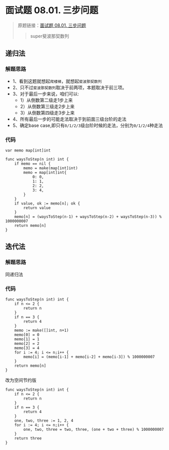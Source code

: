 # 面试题 08.01. 三步问题
> 原题链接：[面试题 08.01. 三步问题](https://leetcode-cn.com/problems/three-steps-problem-lcci/)
>> super斐波那契数列

## 递归法
### 解题思路
* 1、看到这题就想起``爬楼梯``，就想起``斐波那契数列``
* 2、只不过``斐波那契数列``取决于前两项，本题取决于前三项。
* 3、对于最后一步来说，咱们可以:
    * 1）从倒数第二级走1步上来
    * 2）从倒数第三级走2步上来
    * 3）从倒数第四级走3步上来
* 4、所有最后一步的可能走法取决于到前面三级台阶的走法
* 5、确定base case,即只有``0/1/2/3``级台阶时候的走法，分别为``0/1/2/4``种走法
### 代码
```golang
var memo map[int]int

func waysToStep(n int) int {
	if memo == nil {
		memo = make(map[int]int)
		memo = map[int]int{
			0: 0,
			1: 1,
			2: 2,
			3: 4,
		}
	}
	if value, ok := memo[n]; ok {
		return value
	}
	memo[n] = (waysToStep(n-1) + waysToStep(n-2) + waysToStep(n-3)) % 1000000007
	return memo[n]
}
```
## 迭代法
### 解题思路
同递归法
### 代码
```golang
func waysToStep(n int) int {
	if n <= 2 {
		return n
	}
	if n == 3 {
		return 4
	}
	memo := make([]int, n+1)
	memo[0] = 0
	memo[1] = 1
	memo[2] = 2
	memo[3] = 4
	for i := 4; i <= n;i++ {
		memo[i] = (memo[i-1] + memo[i-2] + memo[i-3]) % 1000000007
	}
	return memo[n]
}
```
改为空间节约版
```
func waysToStep(n int) int {
	if n <= 2 {
		return n
	}
	if n == 3 {
		return 4
	}
	one, two, three := 1, 2, 4
	for i := 4; i <= n;i++ {
		one, two, three = two, three, (one + two + three) % 1000000007
	}
	return three
}
```
